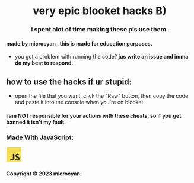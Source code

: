<h1 align="center">very epic blooket hacks B)</h1>
<h3 align="center">i spent alot of time making these pls use them.</h3>

#### made by microcyan . this is made for education purposes.
- you got a problem with running the code? **jus write an issue and imma do my best to respond.**

## how to use the hacks if ur stupid:

- open the file that you want, click the "Raw" button, then copy the code and paste it into the console when you're on blooket.

#### i am NOT responsible for your actions with these cheats, so if you get banned it isn't my fault.

<h3 align="left">Made With JavaScript:</h3>
<p align="left"> <a href="https://developer.mozilla.org/en-US/docs/Web/JavaScript" target="_blank" rel="noreferrer"> <img src="https://raw.githubusercontent.com/devicons/devicon/master/icons/javascript/javascript-original.svg" alt="javascript" width="40" height="40"/> </a> </p>

#### Copyright &copy; 2023 microcyan.
